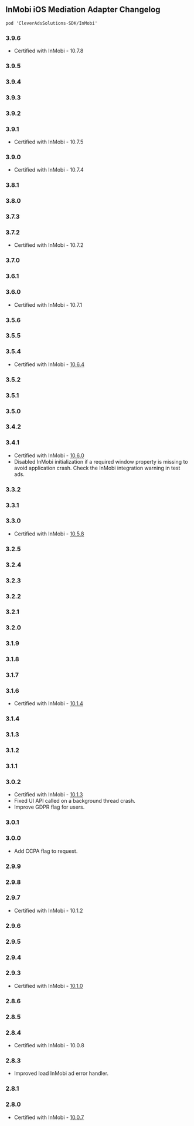 ## InMobi iOS Mediation Adapter Changelog
`pod 'CleverAdsSolutions-SDK/InMobi'`

### 3.9.6
- Certified with InMobi - 10.7.8

### 3.9.5

### 3.9.4

### 3.9.3

### 3.9.2

### 3.9.1
- Certified with InMobi - 10.7.5

### 3.9.0
- Certified with InMobi - 10.7.4

### 3.8.1

### 3.8.0

### 3.7.3

### 3.7.2
- Certified with InMobi - 10.7.2

### 3.7.0

### 3.6.1

### 3.6.0
- Certified with InMobi - 10.7.1

### 3.5.6

### 3.5.5

### 3.5.4
- Certified with InMobi - [10.6.4](https://support.inmobi.com/monetize/sdk-documentation/ios-guidelines/changelogs)

### 3.5.2

### 3.5.1

### 3.5.0

### 3.4.2

### 3.4.1
- Certified with InMobi - [10.6.0](https://github.com/InMobi/sdk-sample-code-ios/blob/master/CHANGELOG.md)
- Disabled InMobi initialization if a required window property is missing to avoid application crash. Check the InMobi integration warning in test ads.

### 3.3.2

### 3.3.1

### 3.3.0
- Certified with InMobi - [10.5.8](https://github.com/InMobi/sdk-sample-code-ios/blob/master/CHANGELOG.md)

### 3.2.5

### 3.2.4

### 3.2.3

### 3.2.2

### 3.2.1

### 3.2.0

### 3.1.9

### 3.1.8

### 3.1.7

### 3.1.6
- Certified with InMobi - [10.1.4](https://github.com/InMobi/sdk-sample-code-ios/blob/master/CHANGELOG.md)

### 3.1.4

### 3.1.3

### 3.1.2

### 3.1.1

### 3.0.2
- Certified with InMobi - [10.1.3](https://github.com/InMobi/sdk-sample-code-ios/blob/master/CHANGELOG.md)
- Fixed UI API called on a background thread crash.
- Improve GDPR flag for users.

### 3.0.1

### 3.0.0
- Add CCPA flag to request.

### 2.9.9

### 2.9.8

### 2.9.7
- Certified with InMobi - 10.1.2

### 2.9.6

### 2.9.5

### 2.9.4

### 2.9.3
- Certified with InMobi - [10.1.0](https://target.my.com/help/partners/mob/ioshistory/ru)

### 2.8.6

### 2.8.5

### 2.8.4
- Certified with InMobi - 10.0.8

### 2.8.3
- Improved load InMobi ad error handler.

### 2.8.1

### 2.8.0
- Certified with InMobi - [10.0.7](https://github.com/InMobi/sdk-sample-code-ios/blob/master/CHANGELOG.md)
